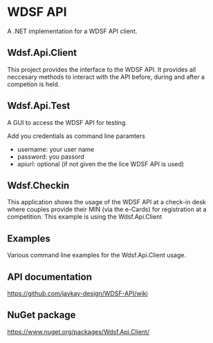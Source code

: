 WDSF API
========

A .NET implementation for a WDSF API client.

Wdsf.Api.Client
---------------
This project provides the interface to the WDSF API. 
It provides all neccesary methods to interact with the API before, during 
and after a competion is held.

Wdsf.Api.Test
-------------
A GUI to access the WDSF API for testing.

Add you credentials as command line paramters

- username: your user name
- password: you passord
- apiurl: optional (if not given the the lice WDSF API is used)

Wdsf.Checkin
------------
This application shows the usage of the WDSF API at a check-in desk where couples 
provide their MIN (via the e-Cards) for registration at a competition.
This example is using the Wdsf.Api.Client 


Examples
--------
Various command line examples for the Wdsf.Api.Client usage.


API documentation
-----------------
https://github.com/jaykay-design/WDSF-API/wiki

NuGet package
-------------
https://www.nuget.org/packages/Wdsf.Api.Client/